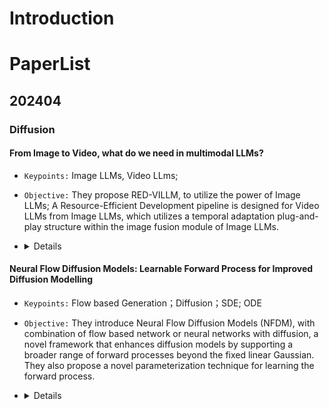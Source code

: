# Introduction



# PaperList

## 202404

### Diffusion


#### From Image to Video, what do we need in multimodal LLMs?

- `Keypoints:` Image LLMs, Video LLms; 
- `Objective:` They propose RED-VILLM, to utilize the power of Image LLMs; A Resource-Efficient Development pipeline is designed for Video LLMs from Image LLMs, which utilizes a temporal adaptation plug-and-play structure within the image fusion module of Image LLMs. 
-   <details>
    <summary>Details</summary>

    - `Method:` 
        - video frames are first processed by an Image Encoder to extract feature tokens for each frame.
        - then apply temporal and spatial pooling across frames to obtain spatial and temporal features of the video frames. 
        - To align video spatial features, they use the alignment module of the Image LLM which is the projection layer seperately for spatial and temporal features;
    - `Metric：` Q & A task is sota;
    </details>

#### Neural Flow Diffusion Models: Learnable Forward Process for Improved Diffusion Modelling 

- `Keypoints:` Flow based Generation；Diffusion；SDE; ODE 

- `Objective:` They introduce Neural Flow Diffusion Models (NFDM), with combination of flow based network or neural networks with diffusion, a novel framework that enhances diffusion models by supporting a broader range of forward processes beyond the fixed linear Gaussian. They also propose a novel parameterization technique for learning the forward process.

-   <details>
    <summary>Details</summary>

    - `Method:` The key idea in NFDM is to define the forward process implicitly via a learnable transformation Fφ(ε, t, x) which is learned by Flow based Network or simple neural networks; Then compute the score function with the the log-determinant of the Jacobian matrix of the transformation;

    - `Metric：` FID is not the best

    - `Limitation:` Once the forward process is parameterized using a neural network, this leads to increased computational costs compared to conventional diffusion models. An optimization iteration of NFDM takes approximately 2.2 times longer than that of conventional diffusion models.
</details>